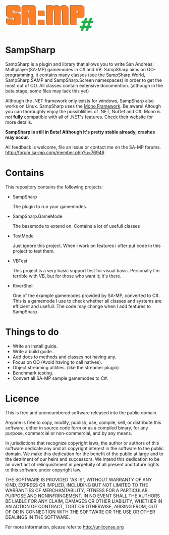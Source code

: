 ![SampSharp](https://raw.githubusercontent.com/ikkentim/SampSharp/master/SampSharp.png)

SampSharp
===
SampSharp is a plugin and library that allows you to write San Andreas: Multiplayer(SA-MP) gamemodes in C# and VB. SampSharp aims on OO-programming, it contains many classes (see the SampSharp.World, SampSharp.SAMP and SampSharp.Screen namespaces) in order to get the most out of OO. All classes contain extensive documention. (although in the beta stage, some files may lack this yet)

Although the .NET framework only exists for windows, SampSharp also works on Linux. SampSharp uses the [Mono Framework](http://www.mono-project.com/). Be aware! Altough you can thoroughly enjoy the possiblilities of .NET, NuGet and C#, Mono is *not* **fully** compatible with all of .NET's features. Check [their website](http://www.mono-project.com/Compatibility) for more details.

**SampSharp is still in Beta! Although it's pretty stable already, crashes may occur.**

All feedback is welcome, file an Issue or contact me on the SA-MP forums. http://forum.sa-mp.com/member.php?u=76946

Contains
===
This repository contains the following projects:
* SampSharp

  The plugin to run your gamemodes.
  
* SampSharp.GameMode

  The basemode to extend on. Contains a lot of usefull classes
  
* TestMode

  Just ignore this project. When i work on features i ofter put code in this project to test them.

* VBTest

  This project is a very basic support test for visual basic. Personally I'm terrible with VB, but for those who want it; it's there.
  
* RiverShell

  One of the example gamemodes provided by SA-MP, converted to C#. This is a gamemode I use to check whether all classes and systems are efficient and usefull. The code may change when I add features to SampSharp.

Things to do
===
* Write an install guide.
* Write a build guide.
* Add docs to methods and classes not having any.
* Focus on OO (Avoid having to call natives).
* Object streaming utilities. (like the streamer plugin)
* Benchmark testing.
* Convert all SA-MP sample gamemodes to C#.

Licence
===
This is free and unencumbered software released into the public domain.

Anyone is free to copy, modify, publish, use, compile, sell, or
distribute this software, either in source code form or as a compiled
binary, for any purpose, commercial or non-commercial, and by any
means.

In jurisdictions that recognize copyright laws, the author or authors
of this software dedicate any and all copyright interest in the
software to the public domain. We make this dedication for the benefit
of the public at large and to the detriment of our heirs and
successors. We intend this dedication to be an overt act of
relinquishment in perpetuity of all present and future rights to this
software under copyright law.

THE SOFTWARE IS PROVIDED "AS IS", WITHOUT WARRANTY OF ANY KIND,
EXPRESS OR IMPLIED, INCLUDING BUT NOT LIMITED TO THE WARRANTIES OF
MERCHANTABILITY, FITNESS FOR A PARTICULAR PURPOSE AND NONINFRINGEMENT.
IN NO EVENT SHALL THE AUTHORS BE LIABLE FOR ANY CLAIM, DAMAGES OR
OTHER LIABILITY, WHETHER IN AN ACTION OF CONTRACT, TORT OR OTHERWISE,
ARISING FROM, OUT OF OR IN CONNECTION WITH THE SOFTWARE OR THE USE OR
OTHER DEALINGS IN THE SOFTWARE.

For more information, please refer to <http://unlicense.org>
